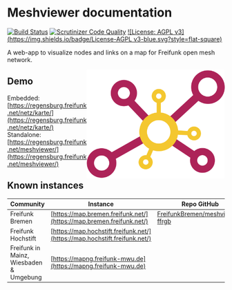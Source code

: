 # Meshviewer documentation

[![Build Status](https://img.shields.io/travis/ffrgb/meshviewer/develop.svg?style=flat-square)](https://travis-ci.org/ffrgb/meshviewer) [![Scrutinizer Code Quality](https://img.shields.io/scrutinizer/g/ffrgb/meshviewer/develop.svg?style=flat-square)](https://scrutinizer-ci.com/g/ffrgb/meshviewer/?branch=develop) [![License: AGPL v3](https://img.shields.io/badge/License-AGPL v3-blue.svg?style=flat-square)](https://www.gnu.org/licenses/agpl-3.0)

A web-app to visualize nodes and links on a map for Freifunk open mesh network.

<img alt="Meshviewer Logo" src="/assets/logo.svg" align=right width=320 />

## Demo

Embedded: [https://regensburg.freifunk.net/netz/karte/](https://regensburg.freifunk.net/netz/karte/)  
Standalone: [https://regensburg.freifunk.net/meshviewer/](https://regensburg.freifunk.net/meshviewer/)

## Known instances

| Community | Instance | Repo GitHub |
| --- | --- | --- |
| Freifunk Bremen | [https://map.bremen.freifunk.net/](https://map.bremen.freifunk.net/) | [FreifunkBremen/meshviewer-ffrgb](https://github.com/FreifunkBremen/meshviewer-ffrgb) |
| Freifunk Hochstift | [https://map.hochstift.freifunk.net/](https://map.hochstift.freifunk.net/) |  |
| Freifunk in Mainz, Wiesbaden & Umgebung | [https://mapng.freifunk-mwu.de](https://mapng.freifunk-mwu.de) |  |



